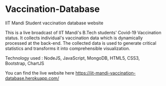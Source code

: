 # Vaccination-Database
IIT Mandi Student vaccination database website

This is a live broadcast of IIT Mandi's B.Tech students' Covid-19 Vaccination status. It collects individual's vaccination data which is dynamically processed at the back-end. The collected data is used to generate critical statistics and transforms it into comprehensible visualization.

Technology used : NodeJS, JavaScript, MongoDB, HTML5, CSS3, Bootstrap, ChartJS

You can find the live website here https://iit-mandi-vaccination-database.herokuapp.com/
